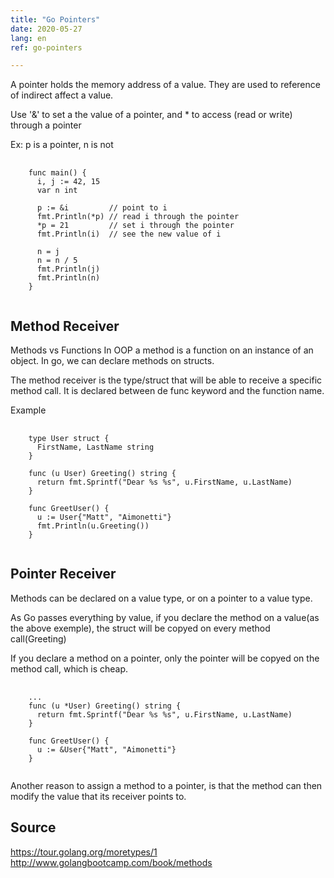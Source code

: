 ```yaml
---
title: "Go Pointers"
date: 2020-05-27
lang: en
ref: go-pointers

---
```


A pointer holds the memory address of a value. They are used to reference of indirect affect a value.

Use '&' to set a the value of a pointer, and * to access (read or write) through a pointer

Ex: p is a pointer, n is not 

  <pre>
   <code>
    func main() {
      i, j := 42, 15
      var n int
      
      p := &i         // point to i
      fmt.Println(*p) // read i through the pointer
      *p = 21         // set i through the pointer
      fmt.Println(i)  // see the new value of i

      n = j    
      n = n / 5   
      fmt.Println(j)
      fmt.Println(n)
    }
   </code></pre>

<h2>Method Receiver</h2>
Methods vs Functions
In OOP a method is a function on an instance of an object. In go, we can declare methods on structs.

The method receiver is the type/struct that will be able to receive a specific method call. It is declared between de func keyword and the function name.

Example

  <pre>
   <code>
    type User struct {
      FirstName, LastName string
    }

    func (u User) Greeting() string {
      return fmt.Sprintf("Dear %s %s", u.FirstName, u.LastName)
    }

    func GreetUser() {
      u := User{"Matt", "Aimonetti"}
      fmt.Println(u.Greeting())
    }
   </code></pre>

<h2>Pointer Receiver</h2>
  
  Methods can be declared on a value type, or on a pointer to a value type.
  
  As Go passes everything by value, if you declare the method on a value(as the above exemple), the struct will be copyed on every method call(Greeting)
  
  If you declare a method on a pointer, only the pointer will be copyed on the method call, which is cheap.
  <pre>
   <code>
    ...
    func (u *User) Greeting() string {
      return fmt.Sprintf("Dear %s %s", u.FirstName, u.LastName)
    }

    func GreetUser() {
      u := &User{"Matt", "Aimonetti"}
    }
   </code></pre>
  
  Another reason to assign a method to a pointer, is that the method can then modify the value that its receiver points to.
  
<h2>Source</h2>

https://tour.golang.org/moretypes/1
http://www.golangbootcamp.com/book/methods
